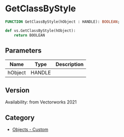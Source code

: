 # GetClassByStyle

```pascal
FUNCTION GetClassByStyle(hObject : HANDLE): BOOLEAN;
```

```python
def vs.GetClassByStyle(hObject):
    return BOOLEAN
```

## Parameters
|Name|Type|Description|
|---|---|---|
|hObject|HANDLE|   |

## Version
Availability: from Vectorworks 2021

## Category
* [Objects - Custom](../Categories/Objects%20-%20Custom.md)
